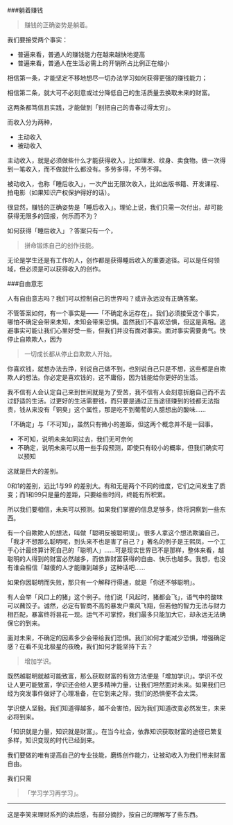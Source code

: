 ###躺着赚钱

> 赚钱的正确姿势是躺着。

我们要接受两个事实：

- 普遍来看，普通人的赚钱能力在越来越快地提高
- 普遍来看，普通人在生活必需上的开销所占比例正在缩小

相信第一条，才能坚定不移地想尽一切办法学习如何获得更强的赚钱能力；

相信第二条，就大可不必刻意或过分降低自己的生活质量去换取未来的财富。

这两条都笃信且实践，才能做到「别把自己的青春过得太穷」。

而收入分为两种，

- 主动收入
- 被动收入

主动收入，就是必须做些什么才能获得收入，比如理发、纹身、卖食物。做一次得到一笔收入，而不做就什么都没有。多劳多得，不劳不得。

被动收入，也称「睡后收入」，一次产出无限次收入，比如出版书籍、开发课程、拍电影（如果知识产权保护得好的话）。

很显然，赚钱的正确姿势是「睡后收入」。理论上说，我们只需一次付出，却可能获得无限多的回报，何乐而不为？

如何获得「睡后收入」？答案只有一个，

> 拼命锻炼自己的创作技能。

无论是学生还是有工作的人，创作都是获得睡后收入的重要途径。可以是任何领域，但必须是可以获得收入的创作。

###自由意志

人有自由意志吗？我们可以控制自己的世界吗？或许永远没有正确答案。

不管答案如何，有一个事实是——「不确定永远存在」。我们必须接受这个事实，哪怕不确定会带来未知，未知会带来恐惧。虽然我们不喜欢恐惧，但这是真相。逃避事实可能让我们心里好受一些，但我们并没有面对事实。面对事实需要勇气。快停止自欺欺人，因为

> 一切成长都从停止自欺欺人开始。

你喜欢钱，就想办法去挣，别说自己做不到，也别说自己只是不想，这些都是自欺欺人的想法。你必定是喜欢钱的，这不庸俗，因为钱能给你更好的生活。

我不信有人会认定自己来到世间就是为了受苦，我不信有人会刻意折磨自己而不去过舒适的生活。过更好的生活需要钱，而只要是通过正当途径赚到的钱都无法指责，钱从来没有「铜臭」这个属性，那是吃不到葡萄的人臆想出的酸味……

「不确定」与「不可知」，虽然只有微小的差距，但这两个概念并不是一回事。

- 不可知，说明未来如同过去，我们无可奈何
- 不确定，说明未来可以用一些手段预测，即使只有较小的概率，但我们确实可以预知

这就是巨大的差别。

0和1的差别，远比1与99 的差别大。有和无是两个不同的维度，它们之间发生了质变；而1和99只是量的差距，只要给些时间，终能有所积累。

所以我们要相信，未来可以预测。如果我们掌握的信息足够多，终将洞察到一些东西。

有一个自欺欺人的想法，叫做「聪明反被聪明误」。很多人拿这个想法欺骗自己，「我才不想那么聪明呢，到头来不也是害了自己？」著名的例子是王熙凤，一个工于心计最终算计死自己的「聪明人」……可是现实世界已不是那样，整体来看，越聪明的人得到的财富必然越多，而依靠财富获得的自由、快乐也越多。我想，也没有谁会相信「越傻的人才能赚到越多」这种话吧……

如果你因聪明而失败，那只有一个解释行得通，就是「你还不够聪明」。

有人会举「风口上的猪」这个例子。他们说「风起时，猪都会飞」，语气中的酸味可以蘸饺子。诚然，必定有智商不高的暴发户乘风飞翔，但若他的智力无法与财力相匹配，暴富终将昙花一现。运气不可掌控，我们最多只能加大它，却永远无法确保它的到来。

面对未来，不确定的因素多少会带给我们恐惧。我们如何才能减少恐惧，增强确定感？在看不见北极星的夜晚，我们如何才能坚持下去？

> 增加学识。

既然越聪明就越可能致富，那么获取财富的有效方法便是「增加学识」。学识不仅让人更可能致富，学识还会给人更多精神力量，让我们坦然面对未来。如果我们已经为突发事件做好了心理准备，在它到来之际，我们的恐惧便不会太深。

学识使人坚毅。我们知道得越多，越不会害怕，因为我们知道改变必然发生，未来必将到来。

「知识就是力量，知识就是财富」。在当今社会，依靠知识获取财富的途径已繁复多样，知识变现的时代已经到来。

我们要做的唯有提高自己的专业技能，磨练创作能力，让被动收入为我们带来财富自由。

我们只需

> 「学习学习再学习」。

----

这是李笑来理财系列的读后感，有部分摘抄，按自己的理解写了些东西。
